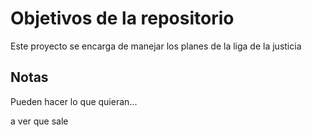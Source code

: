 # Objetivos de la repositorio

Este proyecto se encarga de manejar los planes de la liga de la justicia


## Notas
Pueden hacer lo que quieran...

a ver que sale
